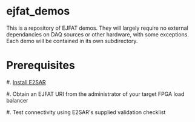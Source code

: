 # ejfat_demos
This is a repository of EJFAT demos.  They will largely require no external dependancies on DAQ sources or other hardware, with some exceptions.  Each demo will be contained in its own subdirectory.

# Prerequisites

#. [Install E2SAR](https://github.com/JeffersonLab/E2SAR)

#. Obtain an EJFAT URI from the administrator of your target FPGA load balancer

#. Test connectivity using E2SAR's supplied validation checklist
